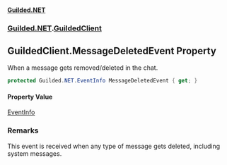 #### [Guilded.NET](Guilded_NET_Base.md 'Guilded.NET.Base')
### [Guilded.NET](Guilded_NET_Base.md#Guilded_NET 'Guilded.NET').[GuildedClient](GuildedClient.md 'Guilded.NET.GuildedClient')
## GuildedClient.MessageDeletedEvent Property
When a message gets removed/deleted in the chat.  
```csharp
protected Guilded.NET.EventInfo MessageDeletedEvent { get; }
```
#### Property Value
[EventInfo](EventInfo.md 'Guilded.NET.EventInfo')
### Remarks
This event is received when any type of message gets deleted, including system messages.  

